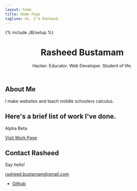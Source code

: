 ```yaml
---
layout: home
title: Home Page
tagline: Hi. I'm Rasheed.
---
```

{% include JB/setup %}

<!-- Intro Header -->
<header class="intro">
    <div class="intro-body">
        <div class="container">
            <div class="row">
                <div class="col-md-8 col-md-offset-2">
                    <h1 class="brand-heading">Rasheed Bustamam</h1>
                    <p class="intro-text">Hacker. Educator. Web Developer. Student of life.</p>
                    <a href="#about" class="btn btn-circle page-scroll">
                        <i class="fa fa-angle-double-down animated"></i>
                    </a>
                </div>
            </div>
        </div>
    </div>
</header>

<!-- About Section -->
<section id="about" class="container content-section text-center">
    <div class="row">
        <div class="col-lg-8 col-lg-offset-2">
            <h2>About Me</h2>
            <p>I make websites and teach middle schoolers calculus.</p>
        </div>
    </div>
</section>



<!-- Download Section -->
<!--
<section id="download" class="content-section text-center">
    <div class="download-section">
        <div class="container">
            <div class="col-lg-8 col-lg-offset-2">
                <h2>Download Grayscale</h2>
                <p>You can download Grayscale for free on the preview page at Start Bootstrap.</p>
                <a href="http://startbootstrap.com/template-overviews/grayscale/" class="btn btn-default btn-lg">Visit Download Page</a>
            </div>
        </div>
    </div>
</section>
-->
<!-- Work Section -->
<section id="work" class="content-section text-center">
    <div class="work-section">
        <div class="container">
            <div class="col-lg-8 col-lg-offset-2">
                <h2>Here's a brief list of work I've done.</h2>
                <p>Alpha Beta</p>
                <a href="#" class="btn btn-default btn-lg">Visit Work Page</a>
            </div>
        </div>
    </div>
</section>

<!-- Contact Section -->
<section id="contact" class="container content-section text-center">
    <div class="row">
        <div class="col-lg-8 col-lg-offset-2">
            <h2>Contact Rasheed</h2>
            <p>Say hello!</p>
            <p><a href="mailto:rasheed.bustamam@gmail.com">rasheed.bustamam@gmail.com</a>
            </p>
            <ul class="list-inline banner-social-buttons">
                <!-- Twitter
                <li>
                    <a href="https://twitter.com/SBootstrap" class="btn btn-default btn-lg"><i class="fa fa-twitter fa-fw"></i> <span class="network-name">Twitter</span></a>
                </li>
                -->
                <li>
                    <a href="https://github.com/abustamam" class="btn btn-default btn-lg"><i class="fa fa-github fa-fw"></i> <span class="network-name">Github</span></a>
                </li>
                <!-- Google Plus
                <li>
                    <a href="https://plus.google.com/+RasheedBustamam/" class="btn btn-default btn-lg"><i class="fa fa-google-plus fa-fw"></i> <span class="network-name">Google+</span></a>
                </li>
                -->
            </ul>
        </div>
    </div>
</section>